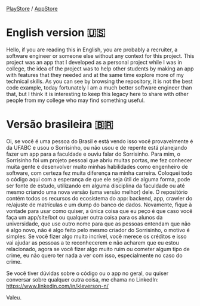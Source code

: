 [PlayStore](https://play.google.com/store/apps/details?id=com.sorrisinho.sorrisinho_app&hl=pt)
/ [AppStore](https://apps.apple.com/br/app/sorrisinho-ufabc/id6449625652)


# English version 🇺🇸

Hello, if you are reading this in English, you are probably a recruiter, a software engineer or someone else without any context for this project. This project was an app that I developed as a personal project while I was in college, the idea of ​​the project was to help other students by making an app with features that they needed and at the same time explore more of my technical skills. As you can see by browsing the repository, it is not the best code example, today fortunately I am a much better software engineer than that, but I think it is interesting to keep this legacy here to share with other people from my college who may find something useful.

# Versão brasileira 🇧🇷 

Oi, se você é uma pessoa do Brasil e está vendo isso você provavelmente é da UFABC e usou o Sorrisinho, ou não usou e de repente está planejando fazer um app para a faculdade e ouviu falar do Sorrisinho. Para mim, o Sorrisinho foi um projeto pessoal que abriu muitas portas, me fez conhecer muita gente e desenvolver muito minhas habilidades como engenheiro de software, com certeza fez muita diferença na minha carreira. Coloquei todo o código aqui com a esperança de que ele seja útil de alguma forma, pode ser fonte de estudo, utilizando em alguma disciplina da faculdade ou até mesmo criando uma nova versão (uma versão melhor) dele. O repositório contém todos os recursos do ecosistema do app: backend, app, crawler do re/ajuste de matrículas e um dump do banco de dados. Novamente, fique à vontade para usar como quiser, a única coisa que eu peço é que caso você faça um app/site/bot ou qualquer outra coisa para os alunos da universidade, que use outro nome para que as pessoas entendam que não é algo novo, não é algo feito pelo mesmo criador do Sorrisinho, o motivo é simples: Se você fizer algo muito incrível, você merece os créditos e isso vai ajudar as pessoas a te reconhecerem e não acharem que eu estou relacionado, agora se você fizer algo muito ruim ou cometer algum tipo de crime, eu não quero ter nada a ver com isso, especialmente no caso do crime.

Se você tiver dúvidas sobre o código ou o app no geral, ou quiser conversar sobre qualquer outra coisa, me chama no LinkedIn:
https://www.linkedin.com/in/kleverson-n/

Valeu.